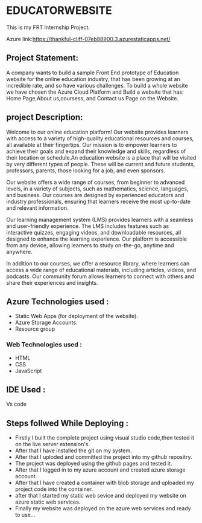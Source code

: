 # EDUCATORWEBSITE
This is my FRT Internship Project.

Azure link:https://thankful-cliff-07eb88900.3.azurestaticapps.net/

## Project Statement:

A company wants to build a sample Front End prototype of Education website for the online education industry, that has been growing at an incredible rate, and so have various challenges. To build a whole website we have chosen the Azure Cloud Platform and Build a website that has: Home Page,About us,coursess, and Contact us Page on the Website.

## project Description:
Welcome to our online education platform! Our website provides learners with access to a variety of high-quality educational resources and courses, all available at their fingertips. Our mission is to empower learners to achieve their goals and expand their knowledge and skills, regardless of their location or schedule.An education website is a place that will be visited by very different types of people. These will be current and future students, professors, parents, those looking for a job, and even sponsors.

Our website offers a wide range of courses, from beginner to advanced levels, in a variety of subjects, such as mathematics, science, languages, and business. Our courses are designed by experienced educators and industry professionals, ensuring that learners receive the most up-to-date and relevant information.

Our learning management system (LMS) provides learners with a seamless and user-friendly experience. The LMS includes features such as interactive quizzes, engaging videos, and downloadable resources, all designed to enhance the learning experience. Our platform is accessible from any device, allowing learners to study on-the-go, anytime and anywhere.

In addition to our courses, we offer a resource library, where learners can access a wide range of educational materials, including articles, videos, and podcasts. Our community forum allows learners to connect with others and share their experiences and insights.

## Azure Technologies used :
* Static Web Apps (for deployment of the website).
* Azure Storage Accounts.
* Resource group

### Web Technologies used :
* HTML
* CSS
* JavaScript  

## IDE Used :
Vs code

## Steps follwed While Deploying :
* Firstly I built the complete project using visual studio code,then tested it on the live server extension's.
* After that I have installed the git on my system.
* After that I uploded and committed the project into my github repositry.
* The project was deployed using the github pages and tested it.
* After that I logged in to my azure account and created azure storage account.
* After that I have created a container with blob storage and uploaded my project code into the container.
* after that I started my static web sevice and deployed my website on azure static web services.
* Finally my website was deployed on the azure web services and ready to use...
